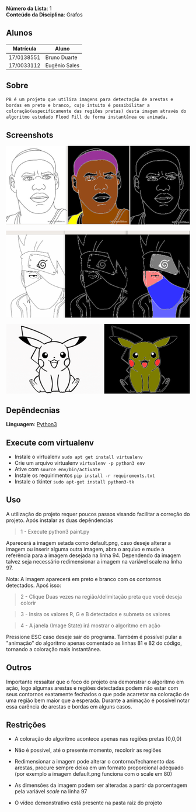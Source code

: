 

**Número da Lista**: 1<br>
**Conteúdo da Disciplina**: Grafos<br>

## Alunos
|Matrícula | Aluno |
| -- | -- |
| 17/0138551|Bruno Duarte|
| 17/0033112|Eugênio Sales|

## Sobre 
    PB é um projeto que utiliza imagens para detectação de arestas e bordas em preto e branco, cujo intuito é possibilitar a coloração(especificamente das regiões pretas) desta imagem através do algoritmo estudado Flood Fill de forma instantânea ou animada.

## Screenshots

![image example](./screenshots/3.png)

![image example](./screenshots/1.png)

![image example](./screenshots/2.png)


## Depêndecnias

**Linguagem**: [Python3](https://www.python.org/)
<br>

## Execute com virtualenv
- Instale o virtualenv `sudo apt get install virtualenv`
- Crie um arquivo virtualenv `virtualenv -p python3 env`
- Ative com `source env/bin/activate`
- Instale os requirimentos `pip install -r requirements.txt`
- Instale o tkinter `sudo apt-get install python3-tk`

## Uso 
A utilização do projeto requer poucos passos visando facilitar a correção do projeto. Após instalar as duas depêndencias

> 1 - Execute python3 paint.py

Aparecerá a imagem setada como default.png, caso deseje alterar a imagem ou inserir alguma outra imagem, abra o arquivo e mude a referência para a imagem desejada na linha 94. Dependendo da imagem talvez seja necessário redimensionar a imagem na variável scale na linha 97.

Nota: A imagem aparecerá em preto e branco com os contornos detectados. Apoś isso:

> 2 - Clique Duas vezes na região/delimitação preta que você deseja colorir 

> 3 - Insira os valores R, G e B detectados e submeta os valores

> 4 - A janela (Image State) irá mostrar o algoritmo em ação

Pressione ESC caso deseje sair do programa. Também é possível pular a "animação" do algoritmo apenas comentado as linhas 81 e 82 do código, tornando a coloração mais instantânea.


## Outros 
Importante ressaltar que o foco do projeto era demonstrar o algoritmo em ação, logo algumas arestas e regiões detectadas podem não estar com seus contornos exatamente fechados o que pode acarretar na coloração de uma região bem maior que a esperada. Durante a animação é possível notar essa carência de arestas e bordas em alguns casos. 

## Restrições
 * A coloração do algoritmo acontece apenas nas regiões pretas [0,0,0]

 * Não é possível, até o presente momento, recolorir as regiões

* Redimensionar a imagem pode alterar o contorno/fechamento das arestas, procure sempre deixa em um formato proporcional adequado (por exemplo a imagem default.png funciona com o scale em 80)

* As dimensões da imagem podem ser alteradas a partir da porcentagem pela variável _scale_ na linha 97

* O vídeo demonstrativo está presente na pasta raiz do projeto 


